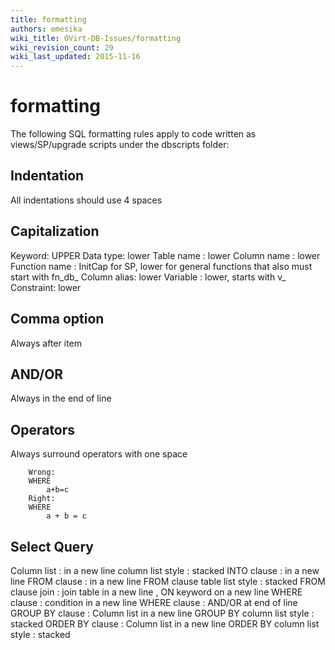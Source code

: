 ```yaml
---
title: formatting
authors: emesika
wiki_title: OVirt-DB-Issues/formatting
wiki_revision_count: 29
wiki_last_updated: 2015-11-16
---
```


# formatting

The following SQL formatting rules apply to code written as views/SP/upgrade scripts under the dbscripts folder:

## Indentation

All indentations should use 4 spaces

## Capitalization

Keyword: UPPER
Data type: lower
Table name : lower
Column name : lower
Function name : InitCap for SP, lower for general functions that also must start with fn_db_
Column alias: lower
Variable : lower, starts with v_
Constraint: lower

## Comma option

Always after item

## AND/OR

Always in the end of line

## Operators

Always surround operators with one space

        Wrong:
        WHERE
            a+b=c
        Right:
        WHERE
            a + b = c

## Select Query

Column list : in a new line
column list style : stacked
INTO clause : in a new line
FROM clause : in a new line
FROM clause table list style : stacked
FROM clause join : join table in a new line , ON keyword on a new line
WHERE clause : condition in a new line
WHERE clause : AND/OR at end of line
GROUP BY clause : Column list in a new line
GROUP BY column list style : stacked
ORDER BY clause : Column list in a new line
ORDER BY column list style : stacked
